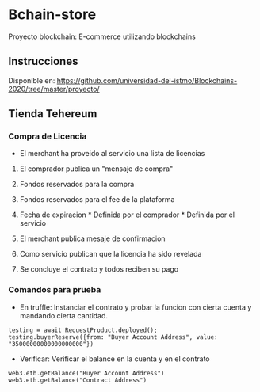 # Bchain-store
Proyecto blockchain: E-commerce utilizando blockchains

## Instrucciones
Disponible en: https://github.com/universidad-del-istmo/Blockchains-2020/tree/master/proyecto/


## Tienda Tehereum

### Compra de Licencia

* El merchant ha proveido al servicio una lista de licencias

1. El comprador publica un "mensaje de compra"
  1. Fondos reservados para la compra
  2. Fondos reservados para el fee de la plataforma
  3. Fecha de expiracion
    * Definida por el comprador
    * Definida por el servicio

2. El merchant publica mesaje de confirmacion

3. Como servicio publican que la licencia ha sido revelada

4. Se concluye el contrato y todos reciben su pago


### Comandos para prueba
* En truffle: Instanciar el contrato y probar la funcion con cierta cuenta y mandando cierta cantidad.
```
testing = await RequestProduct.deployed();
testing.buyerReserve({from: "Buyer Account Address", value: "35000000000000000000"})
```
* Verificar: Verificar el balance en la cuenta y en el contrato
```
web3.eth.getBalance("Buyer Account Address")
web3.eth.getBalance("Contract Address")
```

